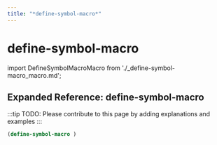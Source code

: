 ```yaml
---
title: "*define-symbol-macro*"
---
```


# define-symbol-macro

import DefineSymbolMacroMacro from './_define-symbol-macro_macro.md';

<DefineSymbolMacroMacro />

## Expanded Reference: define-symbol-macro

:::tip
TODO: Please contribute to this page by adding explanations and examples
:::

```lisp
(define-symbol-macro )
```
